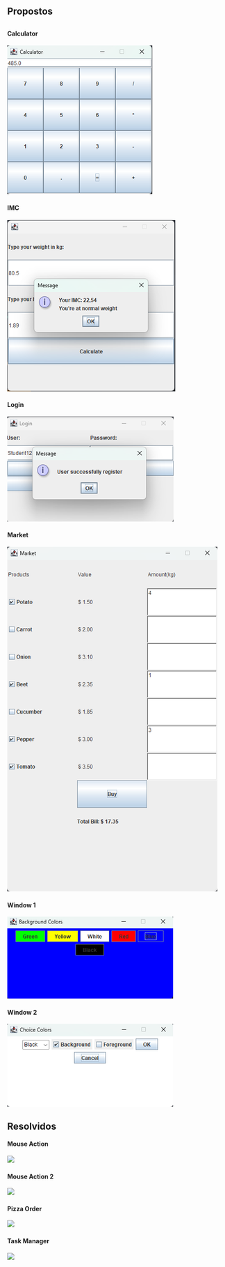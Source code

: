 <section>
  <h2>Propostos<h2>
    <h4>Calculator<h4>
      <img src="Prints/Calculator.png">
    <h4>IMC<h4>
      <img src="Prints/IMC.png">
    <h4>Login</h4>
      <img src="Prints/Login.png">
    <h4>Market</h4>
      <img src="Prints/Market.png">
    <h4>Window 1</h4>
      <img src="Prints/Window1Colors.png">
    <h4>Window 2</h4>
      <img src="Prints/Window2ChoiceColors.png">
</section>

<section>
  <h2>Resolvidos</h2>
    <h4>Mouse Action</h4>
      <img src="MouseAction.png">
    <h4>Mouse Action 2</h4>
      <img src="MouseAction2.png">
    <h4>Pizza Order</h4>
      <img src="PizzaOrder.png">
    <h4>Task Manager</h4>
      <img src="TaskManager.png">
</section>
